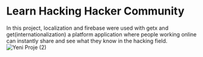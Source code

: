 # Learn Hacking Hacker Community
In this project, localization and firebase were used with getx and get(internationalization) 
a platform application where people working online can instantly share and see what they know in the hacking field.  
![Yeni Proje (2)](https://github.com/yilmazozkan2/Learn_Hacking_Hacker_Community/assets/52213548/f795b862-7d54-4eaf-b52c-e72119b06941)
